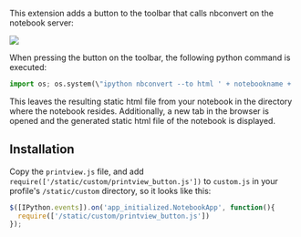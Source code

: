This extension adds a button to the toolbar that calls nbconvert on the notebook server:

![](https://raw.github.com/ipython-contrib/IPython-notebook-extensions/master/wiki-images/printview-button.png)

When pressing the button on the toolbar, the following python command is executed:
```python
import os; os.system(\"ipython nbconvert --to html ' + notebookname + '\")
```
This leaves the resulting static html file from your notebook in the directory where the notebook resides. Additionally, a new tab in the browser is opened and the generated static html file of the notebook is displayed.

## Installation
Copy the `printview.js` file, and add `require(['/static/custom/printview_button.js'])` to `custom.js` in your profile's `/static/custom` directory, so it looks like this:
```javascript
$([IPython.events]).on('app_initialized.NotebookApp', function(){
  require(['/static/custom/printview_button.js'])
});
```